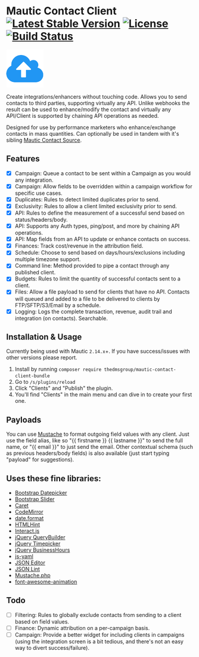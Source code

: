 # Mautic Contact Client [![Latest Stable Version](https://poser.pugx.org/thedmsgroup/mautic-contact-client-bundle/v/stable)](https://packagist.org/packages/thedmsgroup/mautic-contact-client-bundle) [![License](https://poser.pugx.org/thedmsgroup/mautic-contact-client-bundle/license)](https://packagist.org/packages/thedmsgroup/mautic-contact-client-bundle) [![Build Status](https://travis-ci.com/TheDMSGroup/mautic-contact-client.svg?branch=master)](https://travis-ci.com/TheDMSGroup/mautic-contact-client)
![](./Assets/img/client.png)

Create integrations/enhancers without touching code. Allows you to send contacts to third parties, supporting virtually any API. Unlike webhooks the result can be used to enhance/modify the contact and virtually any API/Client is supported by chaining API operations as needed.

Designed for use by performance marketers who enhance/exchange contacts in mass quantities.
Can optionally be used in tandem with it's sibling [Mautic Contact Source](https://github.com/TheDMSGroup/mautic-contact-source).

## Features
- [x] Campaign: Queue a contact to be sent within a Campaign as you would any integration.
- [x] Campaign: Allow fields to be overridden within a campaign workflow for specific use cases.
- [x] Duplicates: Rules to detect limited duplicates prior to send.
- [x] Exclusivity: Rules to allow a client limited exclusivity prior to send.
- [x] API: Rules to define the measurement of a successful send based on status/headers/body.
- [x] API: Supports any Auth types, ping/post, and more by chaining API operations.
- [x] API: Map fields from an API to update or enhance contacts on success.
- [x] Finances: Track cost/revenue in the attribution field.
- [x] Schedule: Choose to send based on days/hours/exclusions including multiple timezone support.
- [x] Command line: Method provided to pipe a contact through any published client.
- [x] Budgets: Rules to limit the quantity of successful contacts sent to a client.
- [X] Files: Allow a file payload to send for clients that have no API. Contacts will queued and added to a file to be delivered to clients by FTP/SFTP/S3/Email by a schedule.
- [x] Logging: Logs the complete transaction, revenue, audit trail and integration (on contacts). Searchable.

## Installation & Usage

Currently being used with Mautic `2.14.x`+.
If you have success/issues with other versions please report.

1. Install by running `composer require thedmsgroup/mautic-contact-client-bundle`
2. Go to `/s/plugins/reload`
3. Click "Clients" and "Publish" the plugin.
4. You'll find "Clients" in the main menu and can dive in to create your first one.

## Payloads

You can use [Mustache](http://mustache.github.io) to format outgoing field values with any client. 
Just use the field alias, like so "{{ firstname }} {{ lastname }}" to send the full name, or "{{ email }}" to just send the email.
Other contextual schema (such as previous headers/body fields) is also available (just start typing "payload" for suggestions).

## Uses these fine libraries:

* [Bootstrap Datepicker](https://github.com/uxsolutions/bootstrap-datepicker)
* [Bootstrap Slider](https://github.com/seiyria/bootstrap-slider)
* [Caret](https://github.com/accursoft/caret)
* [CodeMirror](https://github.com/codemirror/CodeMirror)
* [date.format](https://github.com/jacwright/date.format)
* [HTMLHint](https://github.com/yaniswang/HTMLHint)
* [Interact.js](https://github.com/taye/interact.js)
* [jQuery QueryBuilder](https://github.com/mistic100/jQuery-QueryBuilder)
* [jQuery Timepicker](https://github.com/jonthornton/jquery-timepicker)
* [jQuery BusinessHours](https://github.com/gEndelf/jquery.businessHours)
* [js-yaml](https://github.com/nodeca/js-yaml)
* [JSON Editor](https://github.com/json-editor/json-editor)
* [JSON Lint](https://github.com/zaach/jsonlint)
* [Mustache.php](https://github.com/bobthecow/mustache.php)
* [font-awesome-animation](https://github.com/l-lin/font-awesome-animation)

## Todo
- [ ] Filtering: Rules to globally exclude contacts from sending to a client based on field values.
- [ ] Finance: Dynamic attribution on a per-campaign basis.
- [ ] Campaign: Provide a better widget for including clients in campaigns (using the integration screen is a bit tedious, and there's not an easy way to divert success/failure).
